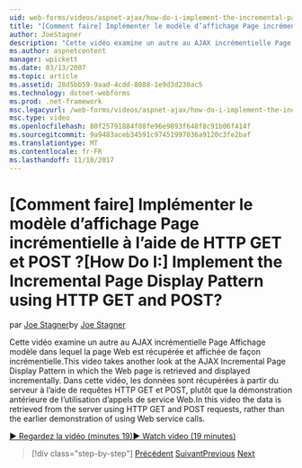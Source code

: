 ```yaml
---
uid: web-forms/videos/aspnet-ajax/how-do-i-implement-the-incremental-page-display-pattern-using-http-get-and-post
title: "[Comment faire] Implémenter le modèle d’affichage Page incrémentielle à l’aide de HTTP GET et POST ? | Microsoft Docs"
author: JoeStagner
description: "Cette vidéo examine un autre au AJAX incrémentielle Page Affichage modèle dans lequel la page Web est récupérée et affichée de façon incrémentielle. Dans cette vidéo le..."
ms.author: aspnetcontent
manager: wpickett
ms.date: 03/13/2007
ms.topic: article
ms.assetid: 28d5bb59-9aad-4cdd-8088-1e9d3d230ac5
ms.technology: dotnet-webforms
ms.prod: .net-framework
msc.legacyurl: /web-forms/videos/aspnet-ajax/how-do-i-implement-the-incremental-page-display-pattern-using-http-get-and-post
msc.type: video
ms.openlocfilehash: 80f25791884f08fe96e9893f648f8c91b06f414f
ms.sourcegitcommit: 9a9483aceb34591c97451997036a9120c3fe2baf
ms.translationtype: MT
ms.contentlocale: fr-FR
ms.lasthandoff: 11/10/2017
---
```

<a name="how-do-i-implement-the-incremental-page-display-pattern-using-http-get-and-post"></a><span data-ttu-id="8fca1-105">[Comment faire] Implémenter le modèle d’affichage Page incrémentielle à l’aide de HTTP GET et POST ?</span><span class="sxs-lookup"><span data-stu-id="8fca1-105">[How Do I:] Implement the Incremental Page Display Pattern using HTTP GET and POST?</span></span>
====================
<span data-ttu-id="8fca1-106">par [Joe Stagner](https://github.com/JoeStagner)</span><span class="sxs-lookup"><span data-stu-id="8fca1-106">by [Joe Stagner](https://github.com/JoeStagner)</span></span>

<span data-ttu-id="8fca1-107">Cette vidéo examine un autre au AJAX incrémentielle Page Affichage modèle dans lequel la page Web est récupérée et affichée de façon incrémentielle.</span><span class="sxs-lookup"><span data-stu-id="8fca1-107">This video takes another look at the AJAX Incremental Page Display Pattern in which the Web page is retrieved and displayed incrementally.</span></span> <span data-ttu-id="8fca1-108">Dans cette vidéo, les données sont récupérées à partir du serveur à l’aide de requêtes HTTP GET et POST, plutôt que la démonstration antérieure de l’utilisation d’appels de service Web.</span><span class="sxs-lookup"><span data-stu-id="8fca1-108">In this video the data is retrieved from the server using HTTP GET and POST requests, rather than the earlier demonstration of using Web service calls.</span></span>

[<span data-ttu-id="8fca1-109">&#9654; Regardez la vidéo (minutes 19)</span><span class="sxs-lookup"><span data-stu-id="8fca1-109">&#9654; Watch video (19 minutes)</span></span>](https://channel9.msdn.com/Blogs/ASP-NET-Site-Videos/how-do-i-implement-the-incremental-page-display-pattern-using-http-get-and-post)

>[!div class="step-by-step"]
<span data-ttu-id="8fca1-110">[Précédent](how-do-i-implement-the-ajax-incremental-page-display-pattern.md)
[Suivant](how-do-i-use-the-aspnet-ajax-updateprogress-control.md)</span><span class="sxs-lookup"><span data-stu-id="8fca1-110">[Previous](how-do-i-implement-the-ajax-incremental-page-display-pattern.md)
[Next](how-do-i-use-the-aspnet-ajax-updateprogress-control.md)</span></span>

